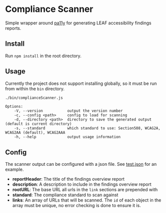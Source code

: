 # Compliance Scanner

Simple wrapper around [pa11y](https://github.com/pa11y/pa11y) for generating LEAF accessibility findings reports.

## Install

Run `npm install` in the root directory.


## Usage

Currently the project does not support installing globally, so it must be run from within the `bin` directory.

```bash
./bin/complianceScanner.js
```

```
Options:
    -V, --version           output the version number
    -c, --config <path>     config to load for scanning
    -d, --directory <path>  directory to save the generated output (default is current directory)
    -s, --standard          which standard to use: Section508, WCAG2A, WCAG2AA (default), WCAG2AAA
    -h, --help              output usage information
```

## Config

The scanner output can be configured with a json file. See [test.json](config/test.json) for an example.

* **reportHeader**: The title of the findings overview report
* **description**: A description to include in the findings overview report
* **rootURL**: The base URL all urls in the `link` sections are prepended with
* **standard**: The compliance standard to scan against
* **links**: An array of URLs that will be scanned. The `id` of each object in the array must be unique, no error checking is done to ensure it is.
